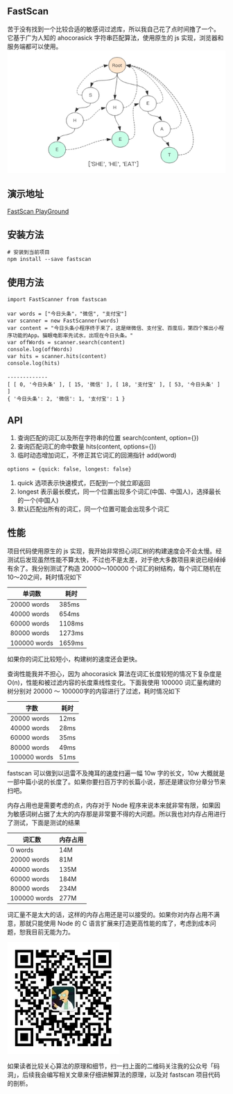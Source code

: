 ## FastScan
苦于没有找到一个比较合适的敏感词过滤库，所以我自己花了点时间撸了一个。
它基于广为人知的 ahocorasick 字符串匹配算法，使用原生的 js 实现，浏览器和服务端都可以使用。
![](images/graph.png)

## 演示地址
[FastScan PlayGround](https://pyloque.github.io/fastscan/)

## 安装方法
```
# 安装到当前项目
npm install --save fastscan
```

## 使用方法
```
import FastScanner from fastscan

var words = ["今日头条"，"微信", "支付宝"]
var scanner = new FastScanner(words)
var content = "今日头条小程序终于来了，这是继微信、支付宝、百度后，第四个推出小程序功能的App。猫眼电影率先试水，出现在今日头条。"
var offWords = scanner.search(content)
console.log(offWords)
var hits = scanner.hits(content)
console.log(hits)

-------------
[ [ 0, '今日头条' ], [ 15, '微信' ], [ 18, '支付宝' ], [ 53, '今日头条' ] ]
{ '今日头条': 2, '微信': 1, '支付宝': 1 }
```

## API

1. 查询匹配的词汇以及所在字符串的位置 search(content, option={})
2. 查询匹配词汇的命中数量 hits(content, options={})
3. 临时动态增加词汇，不修正其它词汇的回溯指针 add(word)

```
options = {quick: false, longest: false}
```
1. quick 选项表示快速模式，匹配到一个就立即返回
2. longest 表示最长模式，同一个位置出现多个词汇(中国、中国人)，选择最长的一个(中国人)
3. 默认匹配出所有的词汇，同一个位置可能会出现多个词汇

## 性能
项目代码使用原生的 js 实现，我开始非常担心词汇树的构建速度会不会太慢。经测试后发现虽然性能不算太快，不过也不是太差，对于绝大多数项目来说已经绰绰有余了。我分别测试了构造 20000～100000 个词汇的树结构，每个词汇随机在 10～20之间，耗时情况如下

单词数|耗时
-------|--------
 20000 words   | 385ms   
 40000 words   | 654ms   
 60000 words   | 1108ms   
 80000 words   | 1273ms   
 100000 words   | 1659ms   

如果你的词汇比较短小，构建树的速度还会更快。

查询性能我并不担心，因为 ahocorasick 算法在词汇长度较短的情况下复杂度是 O(n)，性能和被过滤内容的长度乘线性变化。下面我使用 100000 词汇量构建的树分别对 20000 ～ 100000字的内容进行了过滤，耗时情况如下

字数|耗时
---|----
| 20000 words   | 12ms   | 
| 40000 words   | 28ms   | 
| 60000 words   | 35ms   | 
| 80000 words   | 49ms   | 
| 100000 words   | 51ms   | 

fastscan 可以做到以迅雷不及掩耳的速度扫遍一幅 10w 字的长文，10w 大概就是一部中篇小说的长度了。如果你要扫百万字的长篇小说，那还是建议你分章分节来扫吧。

内存占用也是需要考虑的点，内存对于 Node 程序来说本来就非常有限，如果因为敏感词树占据了太大的内存那是非常要不得的大问题。所以我也对内存占用进行了测试，下面是测试的结果

词汇数|内存占用
-----|-------
| 0 words   | 14M   | 
| 20000 words   | 81M   | 
| 40000 words   | 135M   | 
| 60000 words   | 184M   | 
| 80000 words   | 234M   | 
| 100000 words   | 277M   | 

词汇量不是太大的话，这样的内存占用还是可以接受的。如果你对内存占用不满意，那就只能使用 Node 的 C 语言扩展来打造更高性能的库了，考虑到成本问题，恕我目前无能为力。

![码洞](/images/qrcode.jpg)

如果读者比较关心算法的原理和细节，扫一扫上面的二维码关注我的公众号「码洞」，后续我会编写相关文章来仔细讲解算法的原理，以及对 fastscan 项目代码的剖析。
